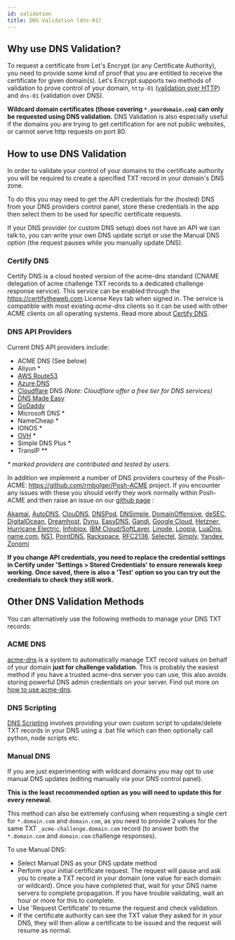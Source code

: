 ```yaml
---
id: validation
title: DNS Validation (dns-01)
---
```


## Why use DNS Validation?
To request a certificate from Let's Encrypt (or any Certificate Authority), you need to provide some kind of proof that you are entitled to receive the certificate for given domain(s). Let's Encrypt supports two methods of validation to prove control of your domain, `http-01` ([validation over HTTP](http-validation.md)) and `dns-01` (validation over DNS). 

**Wildcard domain certificates (those covering `*.yourdomain.com`) can only be requested using DNS validation.** DNS Validation is also especially useful if the domains you are trying to get certification for are not public websites, or cannot serve http requests on port 80.

## How to use DNS Validation

In order to validate your control of your domains to the certificate authority you will be required to create a specified TXT record in your domain's DNS zone.

To do this you may need to get the API credentials for the (hosted) DNS from your DNS providers control panel, store these credentials in the app then select them to be used for specific certificate requests.

If your DNS provider (or custom DNS setup) does not have an API we can talk to, you can write your own DNS update script or use the Manual DNS option (the request pauses while you manually update DNS).

### Certify DNS
Certify DNS is a cloud hosted version of the acme-dns standard (CNAME delegation of acme challenge TXT records to a dedicated challenge response service). This service can be enabled through the https://certifytheweb.com License Keys tab when signed in. The service is compatible with most existing *acme-dns* clients so it can be used with other ACME clients on all operating systems. Read more about [Certify DNS](providers/certifydns).
### DNS API Providers

Current DNS API providers include:
- ACME DNS (See below)
- Aliyun &ast;
- [AWS Route53](providers/awsroute53)
- [Azure DNS](providers/azuredns)
- [Cloudflare](providers/cloudflare) DNS *(Note: Cloudflare offer a free tier for DNS services)*
- [DNS Made Easy](providers/dnsmadeeasy) 
- [GoDaddy](providers/godaddy)
- Microsoft DNS &ast;
- NameCheap &ast;
- IONOS &ast;
- [OVH](providers/ovh) &ast;
- Simple DNS Plus &ast;
- TransIP *&ast;

*&ast; marked providers are contributed and tested by users.*

In addition we implement a number of DNS providers courtesy of the Posh-ACME: https://github.com/rmbolger/Posh-ACME project. If you encounter any issues with these you should verify they work normally within Posh-ACME and then raise an issue on our [github page](https://github.com/webprofusion/certify) :

[Akamai](https://github.com/rmbolger/Posh-ACME/blob/master/Posh-ACME/Plugins/Akamai-Readme.md),
[AutoDNS](https://github.com/rmbolger/Posh-ACME/blob/master/Posh-ACME/Plugins/AutoDNS-Readme.md),
[ClouDNS](https://github.com/rmbolger/Posh-ACME/blob/master/Posh-ACME/Plugins/ClouDNS-Readme.md),
[DNSPod](https://github.com/rmbolger/Posh-ACME/blob/master/Posh-ACME/Plugins/DNSPod-Readme.md),
[DNSimple](https://github.com/rmbolger/Posh-ACME/blob/master/Posh-ACME/Plugins/DNSimple-Readme.md),
[DomainOffensive](https://github.com/rmbolger/Posh-ACME/blob/master/Posh-ACME/Plugins/DomainOffensive-Readme.md),
[deSEC](https://github.com/rmbolger/Posh-ACME/blob/master/Posh-ACME/Plugins/DeSEC-Readme.md),
[DigitalOcean](https://github.com/rmbolger/Posh-ACME/blob/master/Posh-ACME/Plugins/DOcean-Readme.md),
[Dreamhost](https://github.com/rmbolger/Posh-ACME/blob/master/Posh-ACME/Plugins/Dreamhost-Readme.md),
[Dynu](https://github.com/rmbolger/Posh-ACME/blob/master/Posh-ACME/Plugins/Dynu-Readme.md),
[EasyDNS](https://github.com/rmbolger/Posh-ACME/blob/master/Posh-ACME/Plugins/EasyDNS-Readme.md),
[Gandi](https://github.com/rmbolger/Posh-ACME/blob/master/Posh-ACME/Plugins/Gandi-Readme.md),
[Google Cloud](https://github.com/rmbolger/Posh-ACME/blob/master/Posh-ACME/Plugins/GCloud-Readme.md),
[Hetzner](https://github.com/rmbolger/Posh-ACME/blob/master/Posh-ACME/Plugins/Hetzner-Readme.md),
[Hurricane Electric](https://github.com/rmbolger/Posh-ACME/blob/master/Posh-ACME/Plugins/HurricaneElectric-Readme.md),
[Infoblox](https://github.com/rmbolger/Posh-ACME/blob/master/Posh-ACME/Plugins/Infoblox-Readme.md),
[IBM Cloud/SoftLayer](https://github.com/rmbolger/Posh-ACME/blob/master/Posh-ACME/Plugins/IBMSoftLayer-Readme.md),
[Linode](https://github.com/rmbolger/Posh-ACME/blob/master/Posh-ACME/Plugins/Linode-Readme.md),
[Loopia](https://github.com/rmbolger/Posh-ACME/blob/master/Posh-ACME/Plugins/Loopia-Readme.md),
[LuaDns](https://github.com/rmbolger/Posh-ACME/blob/master/Posh-ACME/Plugins/LuaDns-Readme.md),
[name.com](https://github.com/rmbolger/Posh-ACME/blob/master/Posh-ACME/Plugins/NameCom-Readme.md),
[NS1](https://github.com/rmbolger/Posh-ACME/blob/master/Posh-ACME/Plugins/NS1-Readme.md),
[PointDNS](https://github.com/rmbolger/Posh-ACME/blob/master/Posh-ACME/Plugins/PointDNS-Readme.md),
[Rackspace](https://github.com/rmbolger/Posh-ACME/blob/master/Posh-ACME/Plugins/Rackspace-Readme.md),
[RFC2136](https://github.com/rmbolger/Posh-ACME/blob/master/Posh-ACME/Plugins/RFC2136-Readme.md),
[Selectel](https://github.com/rmbolger/Posh-ACME/blob/master/Posh-ACME/Plugins/Selectel-Readme.md),
[Simply](https://github.com/rmbolger/Posh-ACME/blob/master/Posh-ACME/Plugins/Simply-Readme.md),
[Yandex](https://github.com/rmbolger/Posh-ACME/blob/master/Posh-ACME/Plugins/Yandex-Readme.md),
[Zonomi](https://github.com/rmbolger/Posh-ACME/blob/master/Posh-ACME/Plugins/Zonomi-Readme.md)

**If you change API credentials, you need to replace the credential settings in Certify under 'Settings > Stored Credentials' to ensure renewals keep working. Once saved, there is also a 'Test' option so you can try out the credentials to check they still work.**

## Other DNS Validation Methods
You can alternatively use the following methods to manage your DNS TXT records:

### ACME DNS 
[acme-dns](https://github.com/joohoi/acme-dns) is a system to automatically manage TXT record values on behalf of your domain **just for challenge validation**. This is probably the easiest method if you have a trusted acme-dns server you can use, this also avoids storing powerful DNS admin credentials on your server. Find out more on [how to use acme-dns](/docs/dns/providers/acme-dns).


### DNS Scripting
[DNS Scripting](providers/scripting) involves providing your own custom script to update/delete TXT records in your DNS using a .bat file which can then optionally call python, node scripts etc.

### Manual DNS 
If you are just experimenting with wildcard domains you may opt to use manual DNS updates (editing manually via your DNS control panel). 

**This is the least recommended option as you will need to update this for every renewal.** 

This method can also be extremely confusing when requesting a single cert for `*.domain.com` and `domain.com`, as you need to provide 2 values for the same TXT `_acme-challenge.domain.com` record (to answer both the `*.domain.com` and `domain.com` challenge responses).

To use Manual DNS:
- Select Manual DNS as your DNS update method
- Perform your initial certificate request. The request will pause and ask you to create a TXT record in your domain (one value for each domain or wildcard). Once you have completed that, wait for your DNS name servers to complete propagation. If you have trouble validating, wait an hour or more for this to complete.
- Use 'Request Certificate' to resume the request and check validation. 
- If the certificate authority can see the TXT value they asked for in your DNS, they will then allow a certificate to be issued and the request will resume as normal.


